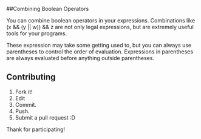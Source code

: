 ##Combining Boolean Operators

You can combine boolean operators in your expressions. Combinations like (x && (y || w)) && z are not only legal expressions, but are extremely useful tools for your programs.

These expression may take some getting used to, but you can always use parentheses to control the order of evaluation. Expressions in parentheses are always evaluated before anything outside parentheses.




## Contributing

1. Fork it!
2. Edit
3. Commit.
4. Push.
5. Submit a pull request :D

Thank for participating!